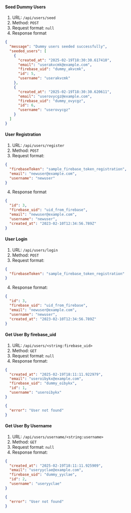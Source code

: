 #### Seed Dummy Users
1. URL: `/api/users/seed`
2. Method: `POST`
3. Request format: `null`
4. Response format
```json
{
  "message": "Dummy users seeded successfully",
  "seeded_users": [
    {
      "created_at": "2025-02-19T18:30:30.617410",
      "email": "userakvcmk@example.com",
      "firebase_uid": "dummy_akvcmk",
      "id": 5,
      "username": "userakvcmk"
    },
    {
      "created_at": "2025-02-19T18:30:30.620611",
      "email": "userovycgz@example.com",
      "firebase_uid": "dummy_ovycgz",
      "id": 6,
      "username": "userovycgz"
    }
  ]
}
```

#### User Registration
1. URL: `/api/users/register`
2. Method: `POST`
3. Request format: 
```json
{
  "firebaseToken": "sample_firebase_token_registration",
  "email": "newuser@example.com",
  "username": "newuser"
}
```

4. Response format
```json
{
  "id": 3,
  "firebase_uid": "uid_from_firebase",
  "email": "newuser@example.com",
  "username": "newuser",
  "created_at": "2023-02-10T12:34:56.789Z"
}
```

#### User Login
1. URL: `/api/users/login`
2. Method: `POST`
3. Request format: 
```json
{
  "firebaseToken": "sample_firebase_token_registration"
}
```
4. Response format:
```json
{
  "id": 3,
  "firebase_uid": "uid_from_firebase",
  "email": "newuser@example.com",
  "username": "newuser",
  "created_at": "2023-02-10T12:34:56.789Z"
}
```

#### Get User By firebase_uid
1. URL: `/api/users/<string:firebase_uid>`
2. Method: `GET`
3. Request format: `null`
4. Response format:
```json
{
  "created_at": "2025-02-19T18:11:11.922979",
  "email": "useroibykx@example.com",
  "firebase_uid": "dummy_oibykx",
  "id": 1,
  "username": "useroibykx"
}
```
```json
{
  "error": "User not found"
}
```


#### Get User By Username
1. URL: `/api/users/username/<string:username>`
2. Method: `GET`
3. Request format: `null`
4. Response format:
```json
{
  "created_at": "2025-02-19T18:11:11.925909",
  "email": "useryyclae@example.com",
  "firebase_uid": "dummy_yyclae",
  "id": 2,
  "username": "useryyclae"
}
```
```json
{
  "error": "User not found"
}
```

